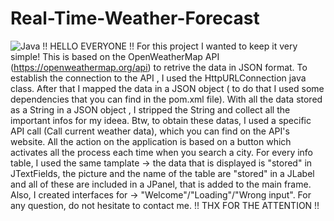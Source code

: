 # Real-Time-Weather-Forecast
![Java](https://img.shields.io/badge/Language-Java-orange)
!!   HELLO EVERYONE   !!
For this project I wanted to keep it very simple! This is based on the OpenWeatherMap API (https://openweathermap.org/api) to retrive the data in JSON format.
To establish the connection to the API , I used the HttpURLConnection java class.
After that I mapped the data in a JSON object ( to do that I used some dependencies that you can find in the pom.xml file).
With all the data stored as a String in a JSON object , I stripped the String and collect all the important infos for my ideea.
Btw, to obtain these datas, I used a specific API call (Call current weather data), which you can find on the API's website.
All the action on the application is based on a button which activates all the process each time when you search a city.
For every info table, I used the same tamplate -> the data that is displayed is "stored" in JTextFields, the picture and the name of the table are "stored" in a JLabel and all of these are included in a JPanel, that is added to the main frame.
Also, I created interfaces for -> "Welcome"/"Loading"/"Wrong input".
For any question, do not hesitate to contact me.
!!  THX FOR THE ATTENTION   !!
